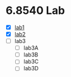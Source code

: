 # 6.8540 Lab
- [x] [lab1](src/mr/README.md)
- [x] [lab2](src/kvsrv/README.md)
- [ ] lab3
    - [ ] lab3A
    - [ ] lab3B
    - [ ] lab3C
    - [ ] lab3D